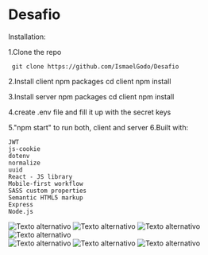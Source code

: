 # Desafio
Installation:

   1.Clone the repo

     git clone https://github.com/IsmaelGodo/Desafio
   
   2.Install client npm packages
     cd client
     npm install

   3.Install server npm packages
     cd client
     npm install

   4.create .env file and fill it up with the secret keys 

   5."npm start" to run both, client and server
   6.Built with:

    JWT
    js-cookie
    dotenv
    normalize
    uuid
    React - JS library
    Mobile-first workflow
    SASS custom properties
    Semantic HTML5 markup
    Express
    Node.js
![Texto alternativo](https://github.com/IsmaelGodo/Desafio/blob/develop/client/src/assets/screenshots/Registro.png)
![Texto alternativo](https://github.com/IsmaelGodo/Desafio/blob/develop/client/src/assets/screenshots/acceso.png)
![Texto alternativo](https://github.com/IsmaelGodo/Desafio/blob/develop/client/src/assets/screenshots/1.jpg)
![Texto alternativo](https://github.com/IsmaelGodo/Desafio/blob/develop/client/src/assets/screenshots/2.jpg)  
![Texto alternativo](https://github.com/IsmaelGodo/Desafio/blob/develop/client/src/assets/screenshots/3.jpg) 
![Texto alternativo](https://github.com/IsmaelGodo/Desafio/blob/develop/client/src/assets/screenshots/4.jpg) 
![Texto alternativo](https://github.com/IsmaelGodo/Desafio/blob/develop/client/src/assets/screenshots/5.jpg) 

    
   
    
    
    
    
    
      
    
    
    
    
    
    
    
